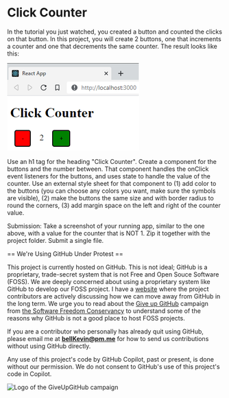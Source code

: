 # Click Counter

In the tutorial you just watched, you created a button and counted the clicks on that button. In this project, you will create 2 buttons, one that increments a counter and one that decrements the same counter. The result looks like this:

![clickCounter.PNG](https://github.com/bell-kevin/clickCounter/blob/main/not%20all%20the%20files%20are%20here/react.PNG)

Use an h1 tag for the heading "Click Counter". Create a component for the buttons and the number between. That component handles the onClick event listeners for the buttons, and uses state to handle the value of the counter. Use an external style sheet for that component to (1) add color to the buttons (you can choose any colors you want, make sure the symbols are visible), (2) make the buttons the same size and with border radius to round the corners, (3) add margin space on the left and right of the counter value.

Submission: Take a screenshot of your running app, similar to the one above, with a value for the counter that is NOT 1. Zip it together with the project folder. Submit a single file.

== We're Using GitHub Under Protest ==

This project is currently hosted on GitHub.  This is not ideal; GitHub is a
proprietary, trade-secret system that is not Free and Open Souce Software
(FOSS).  We are deeply concerned about using a proprietary system like GitHub
to develop our FOSS project. I have a [website](https://bellKevin.me) where the
project contributors are actively discussing how we can move away from GitHub
in the long term.  We urge you to read about the [Give up GitHub](https://GiveUpGitHub.org) campaign 
from [the Software Freedom Conservancy](https://sfconservancy.org) to understand some of the reasons why GitHub is not 
a good place to host FOSS projects.

If you are a contributor who personally has already quit using GitHub, please
email me at **bellKevin@pm.me** for how to send us contributions without
using GitHub directly.

Any use of this project's code by GitHub Copilot, past or present, is done
without our permission.  We do not consent to GitHub's use of this project's
code in Copilot.

![Logo of the GiveUpGitHub campaign](https://sfconservancy.org/img/GiveUpGitHub.png)
